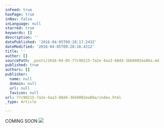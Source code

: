```yaml
---
inFeed: true
hasPage: true
inNav: false
inLanguage: null
starred: true
keywords: []
description: ''
datePublished: '2016-04-05T09:28:17.243Z'
dateModified: '2016-04-05T09:28:16.421Z'
title: ''
author: []
sourcePath: _posts/2016-04-05-77c90215-7a2e-4aa3-88d4-36b9002ea86a.md
published: true
authors: []
publisher:
  name: null
  domain: null
  url: null
  favicon: null
url: 77c90215-7a2e-4aa3-88d4-36b9002ea86a/index.html
_type: Article

---
```

COMING SOON
![](https://the-grid-user-content.s3-us-west-2.amazonaws.com/10d73c96-c12c-4e58-8296-3399621d8e45.jpg)